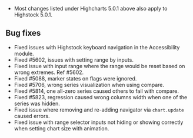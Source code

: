 - Most changes listed under Highcharts 5.0.1 above also apply to Highstock 5.0.1.
## Bug fixes 
- Fixed issues with Highstock keyboard navigation in the Accessibility module.
- Fixed #5602, issues with setting range by inputs.
- Fixed issue with input range where the range would be reset based on wrong extremes. Ref #5602.
- Fixed #5088, marker states on flags were ignored.
- Fixed #5706, wrong series visualization when using compare.
- Fixed #5814, one all-zero series caused others to fail with compare.
- Fixed #5823, regression caused wrong columns width when one of the series was hidden.
- Fixed issue where removing and re-adding navigator via ``chart.update`` caused errors.
- Fixed issue with range selector inputs not hiding or showing correctly when setting chart size with animation.